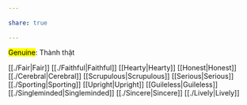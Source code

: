 ---  
share: true  
---  
<mark class="hltr-celeste">Genuine</mark>: Thành thật  
[[./Fair|Fair]] [[./Faithful|Faithful]] [[Hearty|Hearty]] [[Honest|Honest]] [[./Cerebral|Cerebral]] [[Scrupulous|Scrupulous]] [[Serious|Serious]] [[./Sporting|Sporting]] [[Upright|Upright]] [[Guileless|Guileless]] [[./Singleminded|Singleminded]] [[./Sincere|Sincere]] [[./Lively|Lively]]